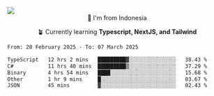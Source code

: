 
<img align = "center" src="https://readme-typing-svg.herokuapp.com?font=Fira+Code&size=25&pause=1000&color=00F713&center=true&vCenter=true&random=false&width=850&height=70&lines=Hi+There+%F0%9F%91%8B%2C+Im+Julian+Caesar;"/>
<br>

<div align = "center">
  📌 I'm from Indonesia
  
  🪴 Currently learning **Typescript, NextJS, and Tailwind**
</div>

<!--START_SECTION:waka-->

```txt
From: 28 February 2025 - To: 07 March 2025

TypeScript   12 hrs 2 mins   █████████▓░░░░░░░░░░░░░░░   38.43 %
C#           11 hrs 40 mins  █████████▒░░░░░░░░░░░░░░░   37.29 %
Binary       4 hrs 54 mins   ████░░░░░░░░░░░░░░░░░░░░░   15.68 %
Other        1 hr 9 mins     █░░░░░░░░░░░░░░░░░░░░░░░░   03.67 %
JSON         45 mins         ▓░░░░░░░░░░░░░░░░░░░░░░░░   02.43 %
```

<!--END_SECTION:waka-->
